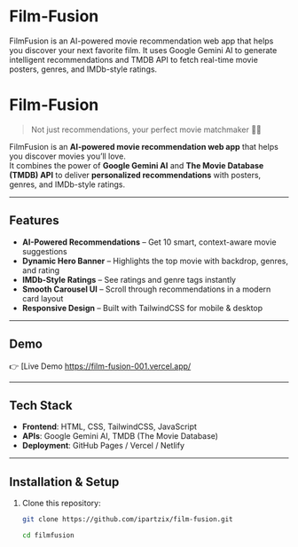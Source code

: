 # Film-Fusion
FilmFusion is an AI-powered movie recommendation web app that helps you discover your next favorite film. It uses Google Gemini AI to generate intelligent recommendations and TMDB API to fetch real-time movie posters, genres, and IMDb-style ratings.

#  Film-Fusion

> Not just recommendations, your perfect movie matchmaker 💜🎥  

FilmFusion is an **AI-powered movie recommendation web app** that helps you discover movies you’ll love.  
It combines the power of **Google Gemini AI** and **The Movie Database (TMDB) API** to deliver **personalized recommendations** with posters, genres, and IMDb-style ratings.

---

##  Features

-  **AI-Powered Recommendations** – Get 10 smart, context-aware movie suggestions  
-  **Dynamic Hero Banner** – Highlights the top movie with backdrop, genres, and rating  
-  **IMDb-Style Ratings** – See ratings and genre tags instantly  
-  **Smooth Carousel UI** – Scroll through recommendations in a modern card layout  
-  **Responsive Design** – Built with TailwindCSS for mobile & desktop  

---

##  Demo

👉 [Live Demo 
https://film-fusion-001.vercel.app/

---

##  Tech Stack

- **Frontend**: HTML, CSS, TailwindCSS, JavaScript  
- **APIs**: Google Gemini AI, TMDB (The Movie Database)  
- **Deployment**: GitHub Pages / Vercel / Netlify  

---

##  Installation & Setup

1. Clone this repository:
   ```bash
   git clone https://github.com/ipartzix/film-fusion.git

   cd filmfusion


